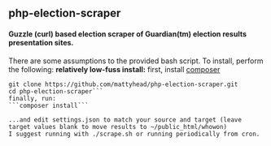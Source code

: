 ## php-election-scraper
#### Guzzle (curl) based election scraper of Guardian(tm) election results presentation sites.

There are some assumptions to the provided bash script.  To install, perform the following:
**relatively low-fuss install:**
first, install [composer](https://getcomposer.org/download/)
```cd ~/ 
git clone https://github.com/mattyhead/php-election-scraper.git 
cd php-election-scraper```
finally, run:
```composer install```

...and edit settings.json to match your source and target (leave target values blank to move results to ~/public_html/whowon)
I suggest running with ./scrape.sh or running periodically from cron.
